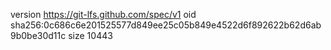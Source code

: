 version https://git-lfs.github.com/spec/v1
oid sha256:0c686c6e201525577d849ee25c05b849e4522d6f892622b62d6ab9b0be30d11c
size 10443
